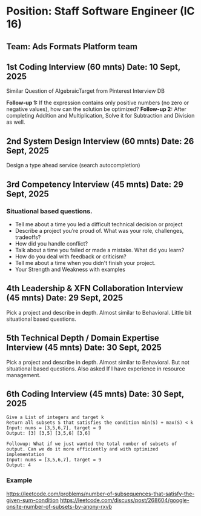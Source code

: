 # Position: Staff Software Engineer (IC 16)
## Team: Ads Formats Platform team

## 1st Coding Interview  (60 mnts) Date: 10 Sept, 2025
Similar Question of AlgebraicTarget from Pinterest Interview DB

**Follow-up 1:** If the expression contains only positive numbers (no zero or negative values), how can the solution be optimized?
**Follow-up 2:** After completing Addition and Multiplication, Solve it for Subtraction and Division as well.


## 2nd System Design Interview  (60 mnts) Date: 26 Sept, 2025
Design a type ahead service (search autocompletion)


## 3rd Competency Interview  (45 mnts) Date: 29 Sept, 2025
### Situational based questions.
- Tell me about a time you led a difficult technical decision or project
- Describe a project you’re proud of. What was your role, challenges, tradeoffs?
- How did you handle conflict?
- Talk about a time you failed or made a mistake. What did you learn?
- How do you deal with feedback or criticism?
- Tell me about a time when you didn't finish your project.
- Your Strength and Weakness with examples

## 4th Leadership & XFN Collaboration Interview  (45 mnts)  Date: 29 Sept, 2025
Pick a project and describe in depth. Almost similar to Behavioral. Little bit situational based questions.

## 5th Technical Depth / Domain Expertise Interview  (45 mnts)  Date: 30 Sept, 2025
Pick a project and describe in depth. Almost similar to Behavioral. But not situational based questions.
Also asked If I have experience in resource management.

## 6th Coding Interview  (45 mnts) Date: 30 Sept, 2025
````
Give a List of integers and target k
Return all subsets S that satisfies the condition min(S) + max(S) < k
Input: nums = [3,5,6,7], target = 9
Output: [3] [3,5] [3,5,6] [3,6]
````
````
Followup: What if we just wanted the total number of subsets of output. Can we do it more efficiently and with optimized implementation
Input: nums = [3,5,6,7], target = 9
Output: 4
````

### Example
https://leetcode.com/problems/number-of-subsequences-that-satisfy-the-given-sum-condition
https://leetcode.com/discuss/post/268604/google-onsite-number-of-subsets-by-anony-rxvb